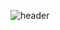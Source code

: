 ![header](https://capsule-render.vercel.app/api?type=waving&color=gradient&height=300&fontSize=30&section=header&text=Stay%20positive.%0AGood%20days%20are%20on%20their%20way.)






<!--
**holysik/holysik** is a ✨ _special_ ✨ repository because its `README.md` (this file) appears on your GitHub profile.

Here are some ideas to get you started:

- 🔭 I’m currently working on ...
- 🌱 I’m currently learning ...
- 👯 I’m looking to collaborate on ...
- 🤔 I’m looking for help with ...
- 💬 Ask me about ...
- 📫 How to reach me: ...
- 😄 Pronouns: ...
- ⚡ Fun fact: ...
-->
